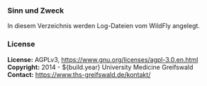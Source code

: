 ### Sinn und Zweck ###
In diesem Verzeichnis werden Log-Dateien vom WildFly angelegt.


### License ###
**License:** AGPLv3, https://www.gnu.org/licenses/agpl-3.0.en.html<br>
**Copyright:** 2014 - ${build.year} University Medicine Greifswald<br>
**Contact:** https://www.ths-greifswald.de/kontakt/